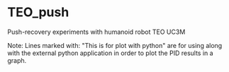 # TEO_push
Push-recovery experiments with humanoid robot TEO
UC3M

Note:
Lines marked with:
	"This is for plot with python"
are for using along with the external python application
in order to plot the PID results in a graph.
